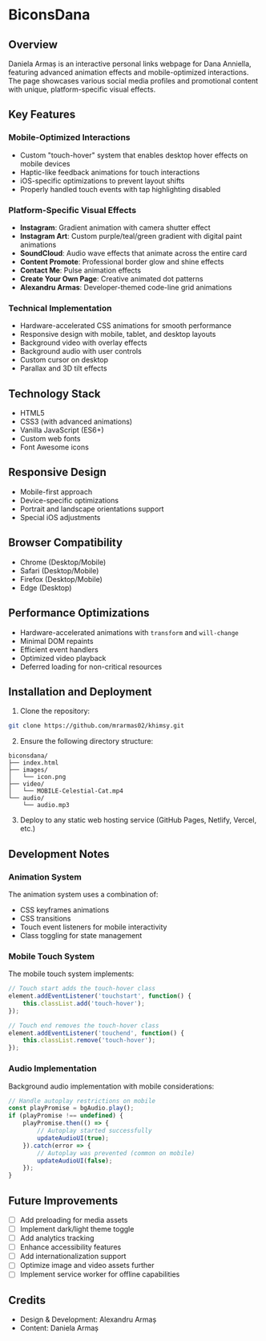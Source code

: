 # BiconsDana

## Overview
Daniela Armaș is an interactive personal links webpage for Dana Anniella, featuring advanced animation effects and mobile-optimized interactions. The page showcases various social media profiles and promotional content with unique, platform-specific visual effects.

## Key Features

### Mobile-Optimized Interactions
- Custom "touch-hover" system that enables desktop hover effects on mobile devices
- Haptic-like feedback animations for touch interactions
- iOS-specific optimizations to prevent layout shifts
- Properly handled touch events with tap highlighting disabled

### Platform-Specific Visual Effects
- **Instagram**: Gradient animation with camera shutter effect
- **Instagram Art**: Custom purple/teal/green gradient with digital paint animations
- **SoundCloud**: Audio wave effects that animate across the entire card
- **Content Promote**: Professional border glow and shine effects
- **Contact Me**: Pulse animation effects
- **Create Your Own Page**: Creative animated dot patterns
- **Alexandru Armas**: Developer-themed code-line grid animations

### Technical Implementation
- Hardware-accelerated CSS animations for smooth performance
- Responsive design with mobile, tablet, and desktop layouts
- Background video with overlay effects
- Background audio with user controls
- Custom cursor on desktop
- Parallax and 3D tilt effects

## Technology Stack
- HTML5
- CSS3 (with advanced animations)
- Vanilla JavaScript (ES6+)
- Custom web fonts
- Font Awesome icons

## Responsive Design
- Mobile-first approach
- Device-specific optimizations
- Portrait and landscape orientations support
- Special iOS adjustments

## Browser Compatibility
- Chrome (Desktop/Mobile)
- Safari (Desktop/Mobile) 
- Firefox (Desktop/Mobile)
- Edge (Desktop)

## Performance Optimizations
- Hardware-accelerated animations with `transform` and `will-change`
- Minimal DOM repaints
- Efficient event handlers
- Optimized video playback
- Deferred loading for non-critical resources

## Installation and Deployment

1. Clone the repository:
```bash
git clone https://github.com/mrarmas02/khimsy.git
```

2. Ensure the following directory structure:
```
biconsdana/
├── index.html
├── images/
│   └── icon.png
├── video/
│   └── MOBILE-Celestial-Cat.mp4
└── audio/
    └── audio.mp3
```

3. Deploy to any static web hosting service (GitHub Pages, Netlify, Vercel, etc.)

## Development Notes

### Animation System
The animation system uses a combination of:
- CSS keyframes animations
- CSS transitions
- Touch event listeners for mobile interactivity
- Class toggling for state management

### Mobile Touch System
The mobile touch system implements:
```javascript
// Touch start adds the touch-hover class
element.addEventListener('touchstart', function() {
    this.classList.add('touch-hover');
});

// Touch end removes the touch-hover class
element.addEventListener('touchend', function() {
    this.classList.remove('touch-hover');
});
```

### Audio Implementation
Background audio implementation with mobile considerations:
```javascript
// Handle autoplay restrictions on mobile
const playPromise = bgAudio.play();
if (playPromise !== undefined) {
    playPromise.then(() => {
        // Autoplay started successfully
        updateAudioUI(true);
    }).catch(error => {
        // Autoplay was prevented (common on mobile)
        updateAudioUI(false);
    });
}
```

## Future Improvements

- [ ] Add preloading for media assets
- [ ] Implement dark/light theme toggle
- [ ] Add analytics tracking
- [ ] Enhance accessibility features
- [ ] Add internationalization support
- [ ] Optimize image and video assets further
- [ ] Implement service worker for offline capabilities

## Credits
- Design & Development: Alexandru Armaș
- Content: Daniela Armaș